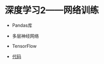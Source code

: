 # 深度学习2——网络训练

- Pandas库
- 多层神经网络
- TensorFlow

- [代码](https://github.com/lixinyu0321/BDMI_mycode/tree/master/day8)
